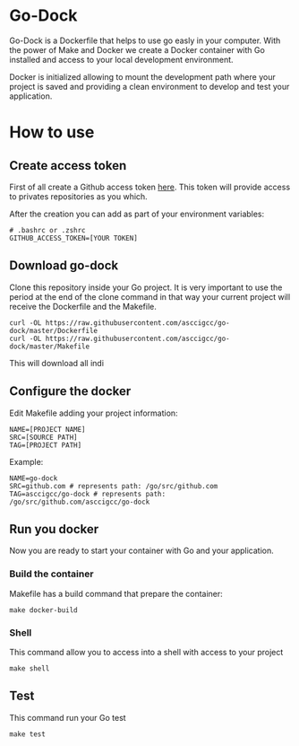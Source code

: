 # Go-Dock

Go-Dock is a Dockerfile that helps to use go easly in your computer. With the power of Make and Docker we create a Docker container with Go installed and access to your local development environment.

Docker is initialized allowing to mount the development path where your project is saved and providing a clean environment to develop and test your application.

# How to use

## Create access token

First of all create a Github access token [here](https://docs.github.com/en/github/authenticating-to-github/creating-a-personal-access-token). This token will provide access to privates repositories as you which.

After the creation you can add as part of your environment variables:

```
# .bashrc or .zshrc
GITHUB_ACCESS_TOKEN=[YOUR TOKEN]
```
## Download go-dock

Clone this repository inside your Go project. It is very important to use the period at the end of the clone command in that way your current project will receive the Dockerfile and the Makefile.

```
curl -OL https://raw.githubusercontent.com/asccigcc/go-dock/master/Dockerfile
curl -OL https://raw.githubusercontent.com/asccigcc/go-dock/master/Makefile
```

This will download all indi
## Configure the docker

Edit Makefile adding your project information:

```
NAME=[PROJECT NAME] 
SRC=[SOURCE PATH]
TAG=[PROJECT PATH]
```

Example:

```
NAME=go-dock 
SRC=github.com # represents path: /go/src/github.com
TAG=asccigcc/go-dock # represents path: /go/src/github.com/asccigcc/go-dock
```
## Run you docker

Now you are ready to start your container with Go and your application. 

### Build the container
Makefile has a build command that prepare the container:

```
make docker-build
```
### Shell

This command allow you to access into a shell with access to your project

```
make shell
```

## Test

This command run your Go test

```
make test
```